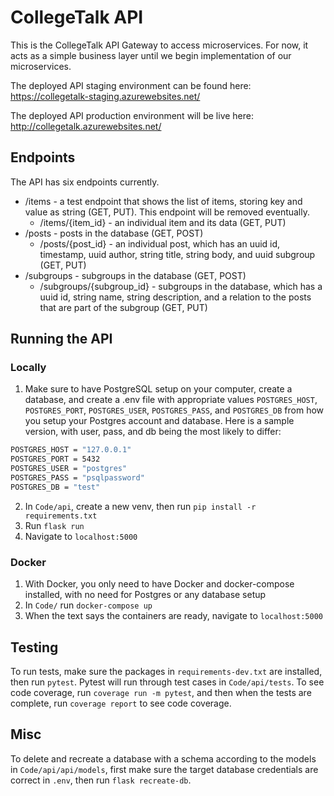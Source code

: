 # CollegeTalk API

This is the CollegeTalk API Gateway to access microservices. For now, it acts as a simple business layer until we begin implementation of our microservices.

The deployed API staging environment can be found here: https://collegetalk-staging.azurewebsites.net/

The deployed API production environment will be live here: http://collegetalk.azurewebsites.net/

## Endpoints

The API has six endpoints currently.

-   /items  - a test endpoint that shows the list of items, storing key and value as string (GET, PUT). This endpoint will be removed eventually.
    -   /items/{item_id} - an individual item and its data (GET, PUT)
-   /posts - posts in the database (GET, POST)
    -   /posts/{post_id} - an individual post, which has an uuid id, timestamp, uuid author, string title, string body, and uuid subgroup (GET, PUT)
-   /subgroups - subgroups in the database (GET, POST)
    -   /subgroups/{subgroup_id} - subgroups in the database, which has a uuid id, string name, string description, and a relation to the posts that are part of the subgroup (GET, PUT)

## Running the API

### Locally

1. Make sure to have PostgreSQL setup on your computer, create a database, and create a .env file with appropriate values `POSTGRES_HOST`, `POSTGRES_PORT`, `POSTGRES_USER`, `POSTGRES_PASS`, and `POSTGRES_DB` from how you setup your Postgres account and database. Here is a sample version, with user, pass, and db being the most likely to differ:

```bash
POSTGRES_HOST = "127.0.0.1"
POSTGRES_PORT = 5432
POSTGRES_USER = "postgres"
POSTGRES_PASS = "psqlpassword"
POSTGRES_DB = "test"
```

2. In `Code/api`, create a new venv, then run `pip install -r requirements.txt`
3. Run `flask run`
4. Navigate to `localhost:5000`

### Docker

1. With Docker, you only need to have Docker and docker-compose installed, with no need for Postgres or any database setup
2. In `Code/` run `docker-compose up`
3. When the text says the containers are ready, navigate to `localhost:5000`

## Testing
To run tests, make sure the packages in `requirements-dev.txt` are installed, then run `pytest`. Pytest will run through test cases in `Code/api/tests`. To see code coverage, run `coverage run -m pytest`, and then when the tests are complete, run `coverage report` to see code coverage.

## Misc 
To delete and recreate a database with a schema according to the models in `Code/api/api/models`, first make sure the target database credentials are correct in `.env`, then run `flask recreate-db`.
